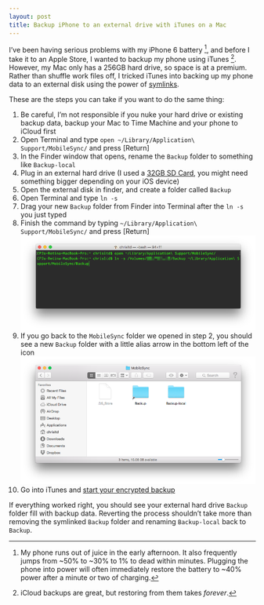 ```yaml
---
layout: post
title: Backup iPhone to an external drive with iTunes on a Mac
---
```


I’ve been having serious problems with my iPhone 6 battery [^batteryprobs], and before I take it to an Apple Store, I wanted to backup my phone using iTunes [^icloudbackup]. However, my Mac only has a 256GB hard drive, so space is at a premium. Rather than shuffle work files off, I tricked iTunes into backing up my phone data to an external disk using the power of [symlinks](https://gigaom.com/2011/04/27/how-to-create-and-use-symlinks-on-a-mac/). 

These are the steps you can take if you want to do the same thing:

1. Be careful, I’m not responsible if you nuke your hard drive or existing backup data, backup your Mac to Time Machine and your phone to iCloud first
2. Open Terminal and type `open ~/Library/Application\ Support/MobileSync/` and press [Return]
3. In the Finder window that opens, rename the `Backup` folder to something like `Backup-local`
4. Plug in an external hard drive (I used a [32GB SD Card](http://amzn.to/1qQAcYx), you might need something bigger depending on your iOS device)
5. Open the external disk in finder, and create a folder called `Backup`
6. Open Terminal and type `ln -s`
7. Drag your new `Backup` folder from Finder into Terminal after the `ln -s` you just typed
8. Finish the command by typing `~/Library/Application\ Support/MobileSync/` and press [Return]
![Terminal commands](/blog/images/2016/04/itunes-backup-terminal.png)
9. If you go back to the `MobileSync` folder we opened in step 2, you should see a new `Backup` folder with a little alias arrow in the bottom left of the icon
![iTunes backup folder in Finder](/blog/images/2016/04/itunes-backup-folder.png)
10. Go into iTunes and [start your encrypted backup](https://support.apple.com/en-us/HT205220)

If everything worked right, you should see your external hard drive `Backup` folder fill with backup data. Reverting the process shouldn’t take more than removing the symlinked `Backup` folder and renaming `Backup-local` back to `Backup`.

[^batteryprobs]: My phone runs out of juice in the early afternoon. It also frequently jumps from ~50% to ~30% to 1% to dead within minutes. Plugging the phone into power will often immediately restore the battery to ~40% power after a minute or two of charging.

[^icloudbackup]: iCloud backups are great, but restoring from them takes *forever*.